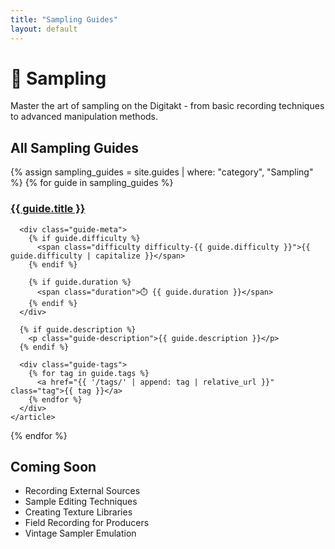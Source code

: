 ```yaml
---
title: "Sampling Guides"
layout: default
---
```


# 🎤 Sampling

Master the art of sampling on the Digitakt - from basic recording techniques to advanced manipulation methods.

## All Sampling Guides

<div class="guides-list">
  {% assign sampling_guides = site.guides | where: "category", "Sampling" %}
  {% for guide in sampling_guides %}
    <article class="guide-preview">
      <h3><a href="{{ guide.url | relative_url }}">{{ guide.title }}</a></h3>
      
      <div class="guide-meta">
        {% if guide.difficulty %}
          <span class="difficulty difficulty-{{ guide.difficulty }}">{{ guide.difficulty | capitalize }}</span>
        {% endif %}
        
        {% if guide.duration %}
          <span class="duration">⏱️ {{ guide.duration }}</span>
        {% endif %}
      </div>
      
      {% if guide.description %}
        <p class="guide-description">{{ guide.description }}</p>
      {% endif %}
      
      <div class="guide-tags">
        {% for tag in guide.tags %}
          <a href="{{ '/tags/' | append: tag | relative_url }}" class="tag">{{ tag }}</a>
        {% endfor %}
      </div>
    </article>
  {% endfor %}
</div>

## Coming Soon

- Recording External Sources
- Sample Editing Techniques  
- Creating Texture Libraries
- Field Recording for Producers
- Vintage Sampler Emulation
